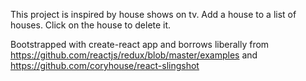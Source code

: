 This project is inspired by house shows on tv. Add a house to a list of houses. Click on the house to delete it. 

Bootstrapped with create-react app and borrows liberally from https://github.com/reactjs/redux/blob/master/examples and https://github.com/coryhouse/react-slingshot